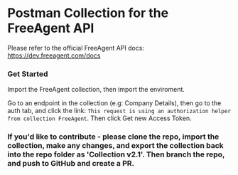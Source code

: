 # Postman Collection for the FreeAgent API

Please refer to the official FreeAgent API docs:
https://dev.freeagent.com/docs

### Get Started
Import the FreeAgent collection, then import the enviroment.

Go to an endpoint in the collection (e.g: Company Details), then go to the auth tab, and click the link: `This request is using an authorization helper from collection FreeAgent`.
Then click Get new Access Token.


### If you'd like to contribute - please clone the repo, import the collection, make any changes, and export the collection back into the repo folder as 'Collection v2.1'. Then branch the repo, and push to GitHub and create a PR.
